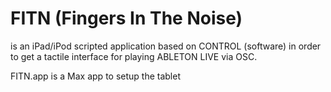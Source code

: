 # FITN (Fingers In The Noise)
is an iPad/iPod scripted application based on CONTROL (software) in order to get a tactile interface for playing ABLETON LIVE via OSC.

FITN.app is a Max app to setup the tablet
